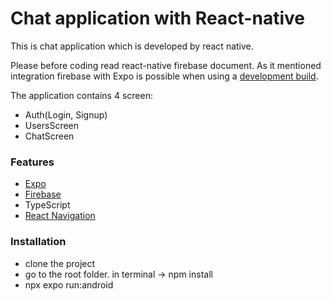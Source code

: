 # Chat application with React-native

This is chat application which is developed by react native.

Please before coding read react-native firebase document. As it mentioned integration firebase with Expo is possible when using a [development build](https://docs.expo.dev/workflow/overview/#development-builds).

The application contains 4 screen:

- Auth(Login, Signup)
- UsersScreen
- ChatScreen

### Features

- [Expo](https://expo.dev/)
- [Firebase](https://rnfirebase.io/)
- TypeScript
- [React Navigation](https://reactnavigation.org/)

### Installation

- clone the project
- go to the root folder. in terminal -> npm install
- npx expo run:android

